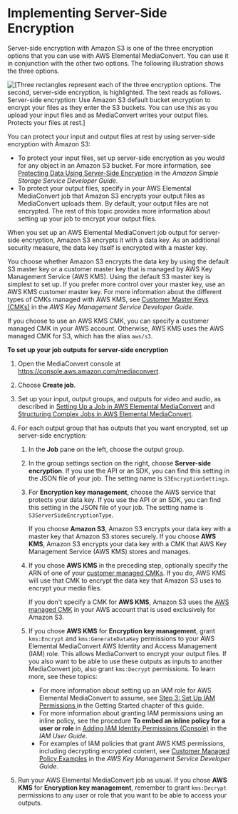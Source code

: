 # Implementing Server\-Side Encryption<a name="implementing-server-side-encryption"></a>

Server\-side encryption with Amazon S3 is one of the three encryption options that you can use with AWS Elemental MediaConvert\. You can use it in conjunction with the other two options\. The following illustration shows the three options\.

![\[Three rectangles represent each of the three encryption options. The second, server-side encryption, is highlighted. The text reads as follows. Server-side encryption: Use Amazon S3 default bucket encryption to encrypt your files as they enter the S3 buckets. You can use this as you upload your input files and as MediaConvert writes your output files. Protects your files at rest.\]](http://docs.aws.amazon.com/mediaconvert/latest/ug/images/encryption_server-side.png)

You can protect your input and output files at rest by using server\-side encryption with Amazon S3: 
+ To protect your input files, set up server\-side encryption as you would for any object in an Amazon S3 bucket\. For more information, see [Protecting Data Using Server\-Side Encryption](https://docs.aws.amazon.com/AmazonS3/latest/dev/serv-side-encryption.html) in the *Amazon Simple Storage Service Developer Guide*\.
+ To protect your output files, specify in your AWS Elemental MediaConvert job that Amazon S3 encrypts your output files as MediaConvert uploads them\. By default, your output files are not encrypted\. The rest of this topic provides more information about setting up your job to encrypt your output files\.

When you set up an AWS Elemental MediaConvert job output for server\-side encryption, Amazon S3 encrypts it with a data key\. As an additional security measure, the data key itself is encrypted with a master key\.

You choose whether Amazon S3 encrypts the data key by using the default S3 master key or a customer master key that is managed by AWS Key Management Service \(AWS KMS\)\. Using the default S3 master key is simplest to set up\. If you prefer more control over your master key, use an AWS KMS customer master key\. For more information about the different types of CMKs managed with AWS KMS, see [Customer Master Keys \(CMKs\)](https://docs.aws.amazon.com/kms/latest/developerguide/#master_keys) in the *AWS Key Management Service Developer Guide*\.

If you choose to use an AWS KMS CMK, you can specify a customer managed CMK in your AWS account\. Otherwise, AWS KMS uses the AWS managed CMK for S3, which has the alias `aws/s3`\.

**To set up your job outputs for server\-side encryption**

1. Open the MediaConvert console at [https://console\.aws\.amazon\.com/mediaconvert](https://console.aws.amazon.com/mediaconvert)\.

1. Choose **Create job**\.

1. Set up your input, output groups, and outputs for video and audio, as described in [Setting Up a Job in AWS Elemental MediaConvert](setting-up-a-job.md) and [Structuring Complex Jobs in AWS Elemental MediaConvert](structuring-complex-jobs.md)\.

1. For each output group that has outputs that you want encrypted, set up server\-side encryption:

   1. In the **Job** pane on the left, choose the output group\.

   1. In the group settings section on the right, choose **Server\-side encryption**\. If you use the API or an SDK, you can find this setting in the JSON file of your job\. The setting name is `S3EncryptionSettings`\.

   1. For **Encryption key management**, choose the AWS service that protects your data key\. If you use the API or an SDK, you can find this setting in the JSON file of your job\. The setting name is `S3ServerSideEncryptionType`\.

      If you choose **Amazon S3**, Amazon S3 encrypts your data key with a master key that Amazon S3 stores securely\. If you choose **AWS KMS**, Amazon S3 encrypts your data key with a CMK that AWS Key Management Service \(AWS KMS\) stores and manages\.

   1. If you chose **AWS KMS** in the preceding step, optionally specify the ARN of one of your [customer managed CMKs](https://docs.aws.amazon.com/kms/latest/developerguide/concept.html#customer-cmk)\. If you do, AWS KMS will use that CMK to encrypt the data key that Amazon S3 uses to encrypt your media files\. 

      If you don't specify a CMK for **AWS KMS**, Amazon S3 uses the [AWS managed CMK](https://docs.aws.amazon.com/kms/latest/developerguide/concepts.html#aws-managed-cmk) in your AWS account that is used exclusively for Amazon S3\.

   1. If you chose **AWS KMS** for **Encryption key management**, grant `kms:Encrypt` and `kms:GenerateDataKey` permissions to your AWS Elemental MediaConvert AWS Identity and Access Management \(IAM\) role\. This allows MediaConvert to encrypt your output files\. If you also want to be able to use these outputs as inputs to another MediaConvert job, also grant `kms:Decrypt` permissions\. To learn more, see these topics:
      + For more information about setting up an IAM role for AWS Elemental MediaConvert to assume, see [Step 3: Set Up IAM Permissions ](iam-role.md) in the Getting Started chapter of this guide\.
      + For more information about granting IAM permissions using an inline policy, see the procedure **To embed an inline policy for a user or role** in [Adding IAM Identity Permissions \(Console\)](https://docs.aws.amazon.com/IAM/latest/UserGuide//access_policies_manage-attach-detach.html#add-policies-console) in the *IAM User Guide*\. 
      + For examples of IAM policies that grant AWS KMS permissions, including decrypting encrypted content, see [Customer Managed Policy Examples](https://docs.aws.amazon.com/kms/latest/developerguide/iam-policies.html#customer-managed-policies) in the *AWS Key Management Service Developer Guide*\.

1. Run your AWS Elemental MediaConvert job as usual\. If you chose **AWS KMS** for **Encryption key management**, remember to grant `kms:Decrypt` permissions to any user or role that you want to be able to access your outputs\.